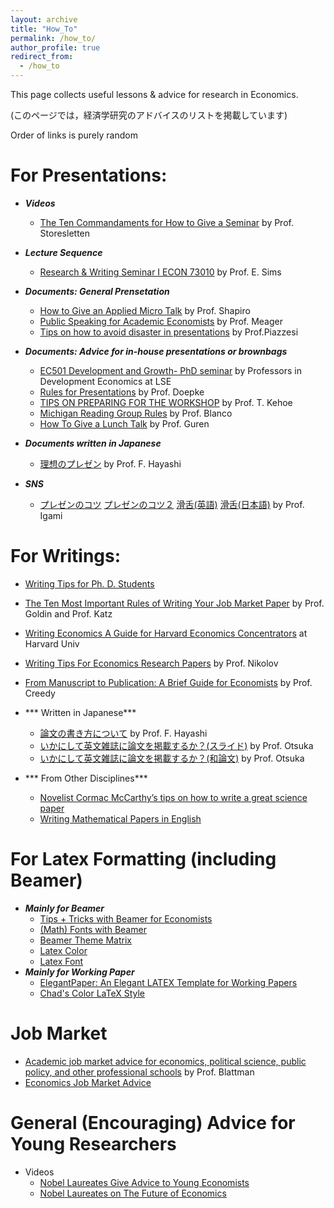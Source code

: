 ```yaml
---
layout: archive
title: "How_To"
permalink: /how_to/
author_profile: true
redirect_from:
  - /how_to
---
```


This page collects useful lessons & advice for research in Economics. 

(このページでは，経済学研究のアドバイスのリストを掲載しています)

Order of links is purely random

For Presentations:
======
* ***Videos***
  * [The Ten Commandaments for How to Give a Seminar](https://youtu.be/ZKdsYrbSBIM) by Prof. Storesletten
* ***Lecture Sequence***
  * [Research & Writing Seminar I ECON 73010](https://www3.nd.edu/~esims1/grad_writing.html) by Prof. E. Sims  
* ***Documents: General Prensetation***
  * [How to Give an Applied Micro Talk](/files/how_to/Shapiro_Presenting.pdf) by Prof. Shapiro
  * [Public Speaking for Academic Economists](/files/how_to/public_speaking_for_academic_economists.pdf) by Prof. Meager
  * [Tips on how to avoid disaster in presentations](/files/how_to/avoid_disaster_piazzesi.pdf) by Prof.Piazzesi
  
* ***Documents: Advice for in-house presentations or brownbags***
  * [EC501 Development and Growth- PhD seminar](/files/how_to/LSE_PresentationGuidelines.pdf) by Professors in Development Economics at LSE
  * [Rules for Presentations](/files/how_to/NWU_PresentationGuidelines.pdf) by Prof. Doepke
  * [TIPS ON PREPARING FOR THE WORKSHOP](/files/how_to/kehoe_tips_presentation.pdf) by Prof. T. Kehoe
  * [Michigan Reading Group Rules](/files/how_to/UMich_PresentationGuidelines.pdf) by Prof. Blanco
  * [How To Give a Lunch Talk](/files/how_to/Guren_HowToGiveALunchTalk.pdf) by Prof. Guren
  
* ***Documents written in Japanese***
  * [理想のプレゼン](https://sites.google.com/view/fumio-hayashis-hp/short-blogs-in-japanese/%E7%90%86%E6%83%B3%E3%81%AE%E3%83%97%E3%83%AC%E3%82%BC%E3%83%B3?authuser=0) by Prof. F. Hayashi
* ***SNS***
  * [プレゼンのコツ](https://twitter.com/MitsuruIgami_JP/status/1273024275885285376?s=20) [プレゼンのコツ２](https://twitter.com/MitsuruIgami_JP/status/1273403649251737600?s=20) [滑舌(英語)](https://twitter.com/MitsuruIgami_JP/status/1272641120925896707?s=20) [滑舌(日本語)](https://twitter.com/MitsuruIgami_JP/status/1272289974088609797?s=20) by Prof. Igami
  

For Writings:
======
  * [Writing Tips for Ph. D. Students](/files/how_to/phd_paper_writing.pdf)
  * [The Ten Most Important Rules of Writing Your Job Market Paper](/files/how_to/tenruleswriting.pdf) by Prof. Goldin and Prof. Katz

  * [Writing Economics A Guide for Harvard Economics Concentrators](/files/how_to/writingec_f2014_0.pdf) at Harvard Univ
  * [Writing Tips For Economics Research Papers](/files/how_to/writingtips.pdf) by Prof. Nikolov
  * [From Manuscript to Publication: A Brief Guide for Economists](https://onlinelibrary.wiley.com/doi/pdf/10.1111/j.1467-8462.2006.00402.x?casa_token=_QAg8GiTqSAAAAAA:poubFcTLyGIPmIrwIvhIXmXMxnlS4GPU4n0QJOx907tLsJBym2soeLa2czi2xriLfYEcSA3xmd4genmd) by Prof. Creedy

* *** Written in Japanese***
  * [論文の書き方について](/files/how_to/howtowrite_Hayashi.pdf) by Prof. F. Hayashi
  * [いかにして英文雑誌に論文を掲載するか？(スライド)](/files/how_to/JEA2019Otsuka.pdf) by Prof. Otsuka
  * [いかにして英文雑誌に論文を掲載するか？(和論文)](https://www.jstage.jst.go.jp/article/nokei/86/2/86_179/_pdf) by Prof. Otsuka
* *** From Other Disciplines***
  * [Novelist Cormac McCarthy’s tips on how to write a great science paper](https://www.nature.com/articles/d41586-019-02918-5) 
  * [Writing Mathematical Papers in English](/files/how_to/1995-ems-trzeciak-writing_mathematical_papers_in_english__a_practical_guide.pdf)

For Latex Formatting (including Beamer)
======
* ***Mainly for Beamer*** 
  * [Tips + Tricks with Beamer for Economists](/files/how_to/beamer_tips.pdf)
  * [(Math) Fonts with Beamer](/files/how_to/MathFonts.pdf)
  * [Beamer Theme Matrix](https://hartwork.org/beamer-theme-matrix/)
  * [Latex Color](http://latexcolor.com/)
  * [Latex Font](/files/how_to/latex-fonts.pdf)
* ***Mainly for Working Paper***
  * [ElegantPaper: An Elegant LATEX Template for Working Papers](/files/how_to/elegantpaper-en.pdf) 
  * [Chad's Color LaTeX Style](https://web.stanford.edu/~chadj/latex2.html)

Job Market
======
* [Academic job market advice for economics, political science, public policy, and other professional schools](https://chrisblattman.com/job-market/) by Prof. Blattman
* [Economics Job Market Advice](https://economics.ucla.edu/wp-content/uploads/2017/04/Advice_Chicago.pdf)


General (Encouraging) Advice for Young Researchers
=====
* Videos
  * [Nobel Laureates Give Advice to Young Economists](https://youtu.be/k9X0ogs0Ihc)
  * [Nobel Laureates on The Future of Economics](https://youtu.be/Jx-tfoPhr7Y)



